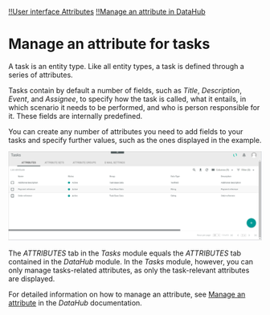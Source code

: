 [!!User interface Attributes](../UserInterface/02a_Attributes.md)
[!!Manage an attribute in DataHub](../../DataHub/Integration/01_ManageAttributes.md)

# Manage an attribute for tasks

A task is an entity type. Like all entity types, a task is defined through a series of attributes. 

Tasks contain by default a number of fields, such as *Title*, *Description*, *Event*, and *Assignee*, to specify how the task is called, what it entails, in which scenario it needs to be performed, and who is person responsible for it. These fields are internally predefined.

[comment]: <> (Sebi: Ist das fachlich korrekt? Gerne verbessern bzw. ergänzen.)

You can create any number of attributes you need to add fields to your tasks and specify further values, such as the ones displayed in the example. 

![Tasks attributes](../../Assets/Screenshots/Tasks/Settings/Attributes/AttributesTasks.png "[Tasks attributes]")

[comment]: <> (Sebi: Sinnvolle Beispiele? Bitte auch Beispiele bei Attribute set und attribute group prüfen bzw. verbessern.)

The *ATTRIBUTES* tab in the *Tasks* module equals the *ATTRIBUTES* tab contained in the *DataHub* module. In the *Tasks* module, however, you can only manage tasks-related attributes, as only the task-relevant attributes are displayed. 

For detailed information on how to manage an attribute, see [Manage an attribute](../../DataHub/Integration/01_ManageAttributes.md) in the *DataHub* documentation.







